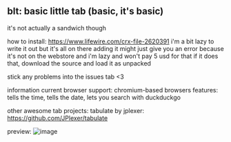 ## blt: basic little tab (basic, it's basic)

it's not actually a sandwich though

how to install: https://www.lifewire.com/crx-file-2620391
i'm a bit lazy to write it out but it's all on there
adding it might just give you an error because it's not on the webstore and i'm lazy and won't pay 5 usd for that
if it does that, download the source and load it as unpacked

stick any problems into the issues tab <3

information
current browser support: chromium-based browsers
features: tells the time, tells the date, lets you search with duckduckgo

other awesome tab projects:
tabulate by jplexer: https://github.com/JPlexer/tabulate

preview:
![image](https://user-images.githubusercontent.com/27066503/128227396-6d4a6d32-a7ba-422c-a8c7-964c3bd886c1.png)
